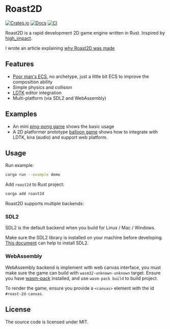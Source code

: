 # Roast2D

[![Crates.io](https://img.shields.io/crates/v/roast2d.svg)](https://crates.io/crates/roast2d)
[![Docs](https://docs.rs/roast2d/badge.svg)](https://docs.rs/roast2d/latest/roast2d/)
[![CI](https://github.com/jjyr/roast2d/workflows/CI/badge.svg)](https://github.com/jjyr/roast2d/actions)

Roast2D is a rapid development 2D game engine written in Rust. Inspired by [high_impact][high_impact].

I wrote an article explaining [why Roast2D was made](https://jjydev.org/roast-2d)

## Features

- [Poor man's ECS][poor-man-ecs], no archetype, just a little bit ECS to improve the composition ability
- Simple physics and collision
- [LDTK][LDTK] editor integration
- Multi-platform (via SDL2 and WebAssembly)


## Examples

* An mini [ping-pong game][demo] shows the basic usage 
* A 2D platformer prototype [balloon game][balloon] shows how to integrate with LDTK, kira (audio) and support web platform.

## Usage

Run example:

``` bash
cargo run --example demo
```

Add `roast2d` to Rust project:
 
``` bash
cargo add roast2d
```

Roast2D supports multiple backends:

### SDL2

SDL2 is the default backend when you build for Linux / Mac / Windows.

Make sure the SDL2 library is installed on your machine before developing. [This document][SDL2] can help to install SDL2.

### WebAssembly

WebAssembly backend is implement with web canvas interface, you must make sure the game can build with `wasm32-unknown-unknown` target. Ensure you have [wasm-pack][wasm-pack] installed, and use `wasm-pack build` to build project. 

To render the game, ensure you provide a `<canvas>` element with the id `#roast-2d-canvas`.

## License

The source code is licensed under MIT.

[wasm-pack]: https://github.com/rustwasm/wasm-pack
[SDL2]: https://github.com/Rust-SDL2/rust-sdl2?tab=readme-ov-file#sdl20-development-libraries
[LDTK]: https://ldtk.io/
[high_impact]: https://github.com/phoboslab/high_impact
[demo]: https://github.com/jjyr/roast2d/tree/master/examples
[balloon]: https://github.com/jjyr/balloon-game
[poor-man-ecs]: https://github.com/jjyr/roast2d/pull/14
